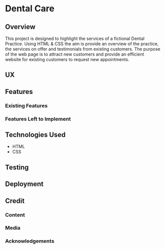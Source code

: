 # Dental Care

## Overview 

This project is designed to highlight the services of a fictional Dental Practice.
Using HTML & CSS the aim is provide an overview of the practice, the services on offer and testimonials from existing customers.
The purpose of the web page is to attract new customers and provide an efficient website for existing customers to request new appointments.

## UX 

## Features 

### Existing Features

### Features Left to Implement

## Technologies Used

* HTML
* CSS

## Testing

## Deployment

## Credit

### Content

### Media

### Acknowledgements